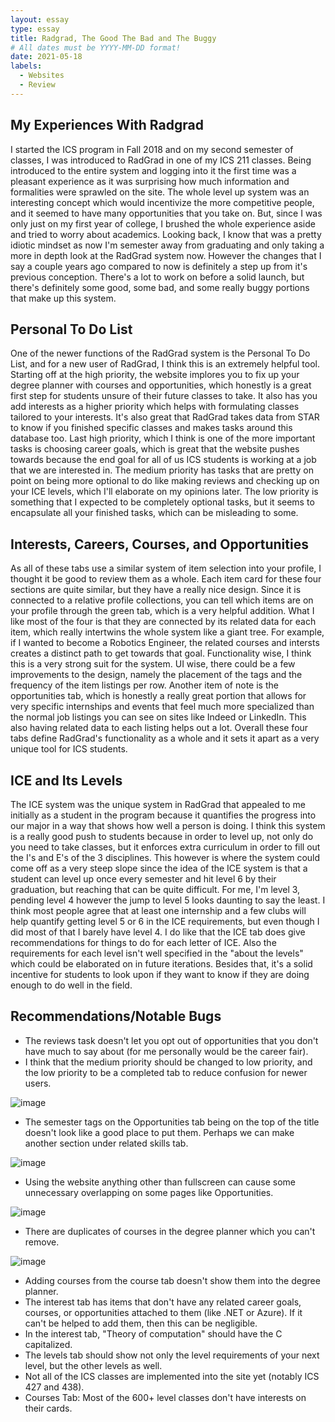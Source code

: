 ```yaml
---
layout: essay
type: essay
title: Radgrad, The Good The Bad and The Buggy
# All dates must be YYYY-MM-DD format!
date: 2021-05-18
labels:
  - Websites
  - Review
---
```


## My Experiences With Radgrad

I started the ICS program in Fall 2018 and on my second semester of classes, I was introduced to RadGrad in one of my ICS 211 classes. Being introduced to the entire system and logging into it the first time was a pleasant experience as it was surprising how much information and formalities were sprawled on the site. The whole level up system was an interesting concept which would incentivize the more competitive people, and it seemed to have many opportunities that you take on. But, since I was only just on my first year of college, I brushed the whole experience aside and tried to worry about academics. Looking back, I know that was a pretty idiotic mindset as now I'm semester away from graduating and only taking a more in depth look at the RadGrad system now. However the changes that I say a couple years ago compared to now is definitely a step up from it's previous conception. There's a lot to work on before a solid launch, but there's definitely some good, some bad, and some really buggy portions that make up this system.

## Personal To Do List
One of the newer functions of the RadGrad system is the Personal To Do List, and for a new user of RadGrad, I think this is an extremely helpful tool. Starting off at the high priority, the website implores you to fix up your degree planner with courses and opportunities, which honestly is a great first step for students unsure of their future classes to take. It also has you add interests as a higher priority which helps with formulating classes tailored to your interests. It's also great that RadGrad takes data from STAR to know if you finished specific classes and makes tasks around this database too. Last high priority, which I think is one of the more important tasks is choosing career goals, which is great that the website pushes towards because the end goal for all of us ICS students is working at a job that we are interested in. The medium priority has tasks that are pretty on point on being more optional to do like making reviews and checking up on your ICE levels, which I'll elaborate on my opinions later. The low priority is something that I expected to be completely optional tasks, but it seems to encapsulate all your finished tasks, which can be misleading to some.

## Interests, Careers, Courses, and Opportunities
As all of these tabs use a similar system of item selection into your profile, I thought it be good to review them as a whole. Each item card for these four sections are quite similar, but they have a really nice design. Since it is connected to a relative profile collections, you can tell which items are on your profile through the green tab, which is a very helpful addition. What I like most of the four is that they are connected by its related data for each item, which really intertwins the whole system like a giant tree. For example, if I wanted to become a Robotics Engineer, the related courses and intersts creates a distinct path to get towards that goal. Functionality wise, I think this is a very strong suit for the system. UI wise, there could be a few improvements to the design, namely the placement of the tags and the frequency of the item listings per row. Another item of note is the opportunities tab, which is honestly a really great portion that allows for very specific internships and events that feel much more specialized than the normal job listings you can see on sites like Indeed or LinkedIn. This also having related data to each listing helps out a lot. Overall these four tabs define RadGrad's functionality as a whole and it sets it apart as a very unique tool for ICS students.

## ICE and Its Levels
The ICE system was the unique system in RadGrad that appealed to me initially as a student in the program because it quantifies the progress into our major in a way that shows how well a person is doing. I think this system is a really good push to students because in order to level up, not only do you need to take classes, but it enforces extra curriculum in order to fill out the I's and E's of the 3 disciplines. This however is where the system could come off as a very steep slope since the idea of the ICE system is that a student can level up once every semester and hit level 6 by their graduation, but reaching that can be quite difficult. For me, I'm level 3, pending level 4 however the jump to level 5 looks daunting to say the least. I think most people agree that at least one internship and a few clubs will help quantify getting level 5 or 6 in the ICE requirements, but even though I did most of that I barely have level 4. I do like that the ICE tab does give recommendations for things to do for each letter of ICE. Also the requirements for each level isn't well specified in the "about the levels" which could be elaborated on in future iterations. Besides that, it's a solid incentive for students to look upon if they want to know if they are doing enough to do well in the field.

## Recommendations/Notable Bugs
- The reviews task doesn't let you opt out of opportunities that you don't have much to say about (for me personally would be the career fair).
- I think that the medium priority should be changed to low priority, and the low priority to be a completed tab to reduce confusion for newer users.

![image](https://user-images.githubusercontent.com/60155925/118728787-75a8a800-b7d0-11eb-97b0-e4d151c0f1f7.png)

- The semester tags on the Opportunities tab being on the top of the title doesn't look like a good place to put them. Perhaps we can make another section under related skills tab. 

![image](https://user-images.githubusercontent.com/60155925/118718287-c74a3600-b7c2-11eb-8ae4-737f20673bb8.png)

- Using the website anything other than fullscreen can cause some unnecessary overlapping on some pages like Opportunities.

![image](https://user-images.githubusercontent.com/60155925/118718613-260faf80-b7c3-11eb-88a0-3677a45532d7.png)

- There are duplicates of courses in the degree planner which you can't remove.

![image](https://user-images.githubusercontent.com/60155925/118727885-37f74f80-b7cf-11eb-9893-fa428557fc3d.png)

- Adding courses from the course tab doesn't show them into the degree planner.
- The interest tab has items that don't have any related career goals, courses, or opportunities attached to them (like .NET or Azure). If it can't be helped to add them, then this can be negligible.
- In the interest tab, "Theory of computation" should have the C capitalized.
- The levels tab should show not only the level requirements of your next level, but the other levels as well.
- Not all of the ICS classes are implemented into the site yet (notably ICS 427 and 438).
- Courses Tab: Most of the 600+ level classes don't have interests on their cards.
